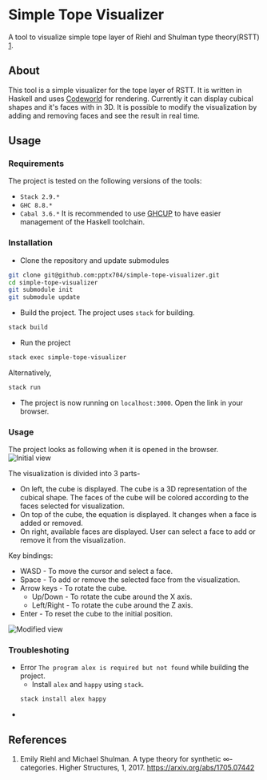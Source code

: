 # Simple Tope Visualizer
A tool to visualize simple tope layer of Riehl and Shulman type theory(RSTT) [1](#references).

## About
This tool is a simple visualizer for the tope layer of RSTT. It is written in Haskell and uses [Codeworld](https://code.world/haskell) for rendering. Currently it can display cubical shapes and it's faces with in 3D. It is possible to modify the visualization by adding and removing faces and see the result in real time.

## Usage
### Requirements
The project is tested on the following versions of the tools:
* `Stack 2.9.*`
* `GHC 8.8.*`
* `Cabal 3.6.*`
It is recommended to use [GHCUP](https://www.haskell.org/ghcup/) to have easier management of the Haskell toolchain.

### Installation
* Clone the repository and update submodules
```bash
git clone git@github.com:pptx704/simple-tope-visualizer.git
cd simple-tope-visualizer
git submodule init
git submodule update
```
* Build the project. The project uses `stack` for building.
```bash
stack build
```
* Run the project
```bash
stack exec simple-tope-visualizer
```
Alternatively,
```bash
stack run
```
* The project is now running on `localhost:3000`. Open the link in your browser.

### Usage
The project looks as following when it is opened in the browser.
![Initial view](https://i.postimg.cc/KzYgtRNM/image.png)

The visualization is divided into 3 parts-
* On left, the cube is displayed. The cube is a 3D representation of the cubical shape. The faces of the cube will be colored according to the faces selected for visualization.
* On top of the cube, the equation is displayed. It changes when a face is added or removed.
* On right, available faces are displayed. User can select a face to add or remove it from the visualization.

Key bindings:
* WASD - To move the cursor and select a face.
* Space - To add or remove the selected face from the visualization.
* Arrow keys - To rotate the cube.
    * Up/Down - To rotate the cube around the X axis.
    * Left/Right - To rotate the cube around the Z axis.
* Enter - To reset the cube to the initial position.

![Modified view](https://i.postimg.cc/g0c9pZdQ/image.png)

### Troubleshoting
* Error `The program alex is required but not found` while building the project.
    * Install `alex` and `happy` using `stack`.
    ```bash
    stack install alex happy
    ```
* 
## References
1. Emily Riehl and Michael Shulman. A type theory for synthetic ∞-categories. Higher Structures, 1, 2017. https://arxiv.org/abs/1705.07442
